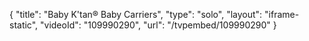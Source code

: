 {
    "title": "Baby K'tan&reg; Baby Carriers",
    "type": "solo",
    "layout": "iframe-static",
    "videoId": "109990290",
    "url": "\/tvpembed\/109990290"
}